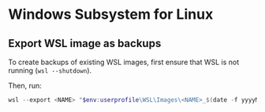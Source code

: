 # Windows Subsystem for Linux

## Export WSL image as backups

To create backups of existing WSL images, first ensure that WSL is not running
(`wsl --shutdown`).

Then, run:

```ps1
wsl --export <NAME> "$env:userprofile\WSL\Images\<NAME>_$(date -f yyyyMMdd_HHmmss).tar"
```
